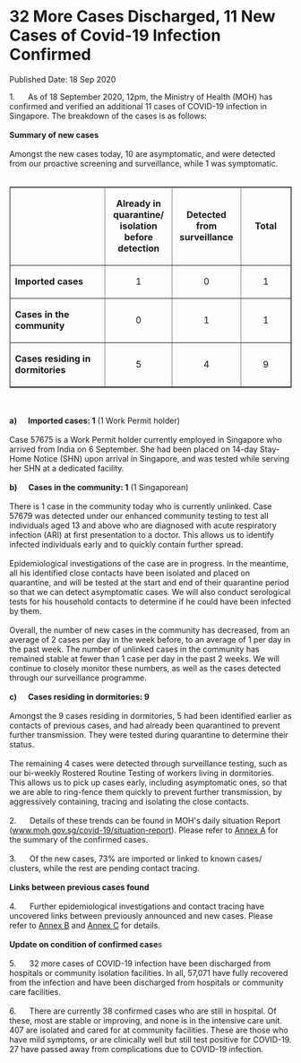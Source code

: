 <html>
    <meta http-equiv="Content-Type" content="text/html; charset=utf-8"/>
    <meta charset="utf-8"/>
    <title>32 More Cases Discharged, 11 New Cases of Covid-19 Infection Confirmed</title>
    <body><h1>32 More Cases Discharged, 11 New Cases of Covid-19 Infection Confirmed</h1>
    <p>Published Date: 18 Sep 2020</p> 1.&nbsp; &nbsp; &nbsp; As of 18 September 2020, 12pm, the Ministry of Health (MOH) has confirmed and verified an additional 11 cases of COVID-19 infection in Singapore. The breakdown of the cases is as follows:<br><br><strong>Summary of new cases</strong><br><br>Amongst the new cases today, 10 are asymptomatic, and were detected from our proactive screening and surveillance, while 1 was symptomatic.<br><br><table border="1" cellspacing="0" cellpadding="0"> <tbody><tr> <td width="241" valign="top"> <p>&nbsp;</p> </td> <td width="120"> <p align="center"><strong>Already in quarantine/ isolation before detection </strong></p> </td> <td width="120"> <p align="center"><strong>Detected from surveillance </strong></p> </td> <td width="120"> <p align="center"><strong>Total</strong></p> </td> </tr> <tr> <td width="241" valign="top"> <p><strong>Imported cases</strong></p> </td> <td width="120"> <p align="center">1</p> </td> <td width="120"> <p align="center">0</p> </td> <td width="120"> <p align="center">1</p> </td> </tr> <tr> <td width="241" valign="top"> <p><strong>Cases in the community </strong></p> </td> <td width="120"> <p align="center">0</p> </td> <td width="120"> <p align="center">1</p> </td> <td width="120"> <p align="center">1</p> </td> </tr> <tr> <td width="241" valign="top"> <p><strong>Cases residing in dormitories </strong></p> </td> <td width="120"> <p align="center">5</p> </td> <td width="120"> <p align="center">4</p> </td> <td width="120"> <p align="center">9</p> </td> </tr> </tbody></table><br><br><strong>a)&nbsp;&nbsp;&nbsp;&nbsp;&nbsp; Imported cases: 1</strong> (1 Work Permit holder)<br><br>Case 57675 is a Work Permit holder currently employed in Singapore who arrived from India on 6 September. She had been placed on 14-day Stay-Home Notice (SHN) upon arrival in Singapore, and was tested while serving her SHN at a dedicated facility.<br><br><strong>b)&nbsp;&nbsp;&nbsp;&nbsp;&nbsp; Cases in the community: 1</strong> (1 Singaporean)<br><br>There is 1 case in the community today who is currently unlinked. Case 57679 was detected under our enhanced community testing to test all individuals aged 13 and above who are diagnosed with acute respiratory infection (ARI) at first presentation to a doctor. This allows us to identify infected individuals early and to quickly contain further spread.<br><br>Epidemiological investigations of the case are in progress. In the meantime, all his identified close contacts have been isolated and placed on quarantine, and will be tested at the start and end of their quarantine period so that we can detect asymptomatic cases. We will also conduct serological tests for his household contacts to determine if he could have been infected by them.<br><br>Overall, the number of new cases in the community has decreased, from an average of 2 cases per day in the week before, to an average of 1 per day in the past week. The number of unlinked cases in the community has remained stable at fewer than 1 case per day in the past 2 weeks. We will continue to closely monitor these numbers, as well as the cases detected through our surveillance programme.<br><br><strong>c)&nbsp;&nbsp;&nbsp;&nbsp;&nbsp; Cases residing in dormitories: 9</strong><br><br>Amongst the 9 cases residing in dormitories, 5 had been identified earlier as contacts of previous cases, and had already been quarantined to prevent further transmission. They were tested during quarantine to determine their status.&nbsp;<br><br>The remaining 4 cases were detected through surveillance testing, such as our bi-weekly Rostered Routine Testing of workers living in dormitories. This allows us to pick up cases early, including asymptomatic ones, so that we are able to ring-fence them quickly to prevent further transmission, by aggressively containing, tracing and isolating the close contacts.<br><br>2.&nbsp;&nbsp;&nbsp;&nbsp;&nbsp; Details of these trends can be found in MOH's daily situation Report (<a href="http://www.moh.gov.sg/covid-19/situation-report" title="" class="" target="">www.moh.gov.sg/covid-19/situation-report</a>). Please refer to <a href="/docs/librariesprovider5/pressroom/press-releases/annex-a---18-sep-2020.pdf?sfvrsn=b034d569_2" title="Annex A">Annex A</a>&nbsp;for the summary of the confirmed cases.<br><br>3.&nbsp;&nbsp;&nbsp;&nbsp;&nbsp; Of the new cases, 73% are imported or linked to known cases/ clusters, while the rest are pending contact tracing.<br><br><strong>Links between previous cases found</strong><br><br>4.&nbsp;&nbsp;&nbsp;&nbsp;&nbsp; Further epidemiological investigations and contact tracing have uncovered links between previously announced and new cases. Please refer to <a href="/docs/librariesprovider5/pressroom/press-releases/annex-b---18-sep-2020.pdf?sfvrsn=71c3c4d9_2" title="Annex B">Annex B</a>&nbsp;and <a href="/docs/librariesprovider5/pressroom/press-releases/annex-c---18-sep-2020.pdf?sfvrsn=e1873e5_2" title="Annex C">Annex C</a>&nbsp;for details.<br><br><strong>Update on condition of confirmed case</strong>s<br><br>5.&nbsp;&nbsp;&nbsp;&nbsp;&nbsp; 32 more cases of COVID-19 infection have been discharged from hospitals or community isolation facilities. In all, 57,071 have fully recovered from the infection and have been discharged from hospitals or community care facilities.<br><br>6.&nbsp;&nbsp;&nbsp;&nbsp;&nbsp; There are currently 38 confirmed cases who are still in hospital. Of these, most are stable or improving, and none is in the intensive care unit. 407 are isolated and cared for at community facilities. These are those who have mild symptoms, or are clinically well but still test positive for COVID-19. 27 have passed away from complications due to COVID-19 infection.</body>
</html>